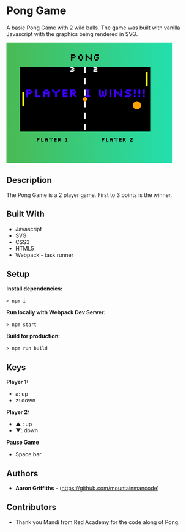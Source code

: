 # Pong Game

A basic Pong Game with 2 wild balls. The game was built with vanilla Javascript with the graphics being rendered in SVG.

  ![Pong Screen Shot](public/images/pong.png "Pong Game")

## Description

The Pong Game is a 2 player game. First to 3 points is the winner.

## Built With

* Javascript
* SVG
* CSS3
* HTML5 
* Webpack - task runner

## Setup

**Install dependencies:**

`> npm i`

**Run locally with Webpack Dev Server:**

`> npm start`

**Build for production:**

`> npm run build`

## Keys

**Player 1:**
* a: up
* z: down

**Player 2:**
* ▲ : up
* ▼: down

**Pause Game**
* Space bar

## Authors

* **Aaron Griffiths** - (https://github.com/mountainmancode)

## Contributors

* Thank you Mandi from Red Academy for the code along of Pong.

